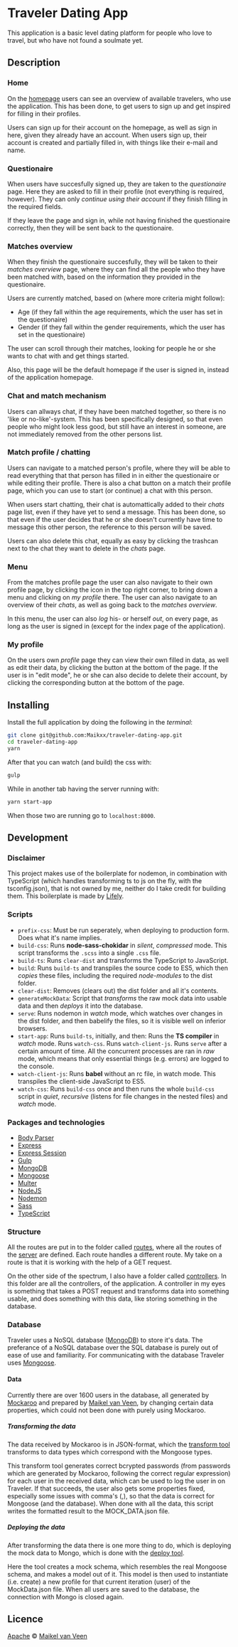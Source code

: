 # Traveler Dating App

This application is a basic level dating platform for people who love to travel, but who have not found a soulmate yet.

## Description

### Home

On the [homepage](<localhost:8000>) users can see an overview of available travelers, who use the application. This has been done, to get users to sign up and get inspired for filling in their profiles.

Users can sign up for their account on the homepage, as well as sign in here, given they already have an account.
When users sign up, their account is created and partially filled in, with things like their e-mail and name.

### Questionaire

When users have succesfully signed up, they are taken to the *questionaire* page. Here they are asked to fill in their profile (not everything is required, however). They can only *continue using their account* if they finish filling in the required fields.

If they leave the page and sign in, while not having finished the questionaire correctly, then they will be sent back to the questionaire.

### Matches overview

When they finish the questionaire succesfully, they will be taken to their *matches overview* page, where they can find all the people who they have been matched with, based on the information they provided in the questionaire.

<!-- Take a look at this and generate more users -->
Users are currently matched, based on (where more criteria might follow):
* Age (if they fall within the age requirements, which the user has set in the questionaire)
* Gender (if they fall within the gender requirements, which the user has set in the questionaire)

The user can scroll through their matches, looking for people he or she wants to chat with and get things started.

Also, this page will be the default homepage if the user is signed in, instead of the application homepage.

### Chat and match mechanism

Users can allways chat, if they have been matched together, so there is no 'like or no-like'-system. This has been specifically designed, so that even people who might look less good, but still have an interest in someone, are not immediately removed from the other persons list.

### Match profile / chatting

Users can navigate to a matched person's profile, where they will be able to read everything that that person has filled in in either the questionaire or while editing their profile. There is also a chat button on a match their profile page, which you can use to start (or continue) a chat with this person.

When users start chatting, their chat is automattically added to their *chats* page list, even if they have yet to send a message. This has been done, so that even if the user decides that he or she doesn't currently have time to message this other person, the reference to this person will be saved.

Users can also delete this chat, equally as easy by clicking the trashcan next to the chat they want to delete in the *chats* page.

### Menu

From the matches profile page the user can also navigate to their own profile page, by clicking the icon in the top right corner, to bring down a menu and clicking on *my profile* there.
The user can also navigate to an overview of their *chats*, as well as going back to the *matches overview*.

In this menu, the user can also *log* his- or herself *out*, on every page, as long as the user is signed in (except for the index page of the application).

### My profile

On the users own *profile* page they can view their own filled in data, as well as edit their data, by clicking the button at the bottom of the page. If the user is in "edit mode", he or she can also decide to delete their account, by clicking the corresponding button at the bottom of the page.

## Installing

Install the full application by doing the following in the *terminal*:

```bash
git clone git@github.com:Maikxx/traveler-dating-app.git
cd traveler-dating-app
yarn
```

After that you can watch (and build) the css with:

```bash
gulp
```

While in another tab having the server running with:

```bash
yarn start-app
```

When those two are running go to `localhost:8000`.

## Development

### Disclaimer

This project makes use of the boilerplate for nodemon, in combination with TypeScript (which handles transforming ts to js on the fly, with the tsconfig.json), that is not owned by me, neither do I take credit for building them. This boilerplate is made by [Lifely](https://lifely.nl/).

### Scripts

* `prefix-css`: Must be run seperately, when deploying to production form. Does what it's name implies.
* `build-css`: Runs **node-sass-chokidar** in *silent*, *compressed* mode. This script transforms the `.scss` into a single `.css` file.
* `build-ts`: Runs `clear-dist` and transforms the TypeScript to JavaScript.
* `build`: Runs `build-ts` and transpiles the source code to ES5, which then *copies* these files, including the required *node-modules* to the dist folder.
* `clear-dist`: Removes (clears out) the dist folder and all it's contents.
* `generateMockData`: Script that *transforms* the raw mock data into usable data and then *deploys* it into the database.
* `serve`: Runs nodemon in *watch* mode, which watches over changes in the dist folder, and then babelify the files, so it is visible well on inferior browsers.
* `start-app`: Runs `build-ts`, initially, and then:
    Runs the **TS compiler** in *watch* mode.
    Runs `watch-css`.
    Runs `watch-client-js`.
    Runs `serve` after a certain amount of time.
All the concurrent processes are ran in *raw* mode, which means that only essential things (e.g. errors) are logged to the console.
* `watch-client-js`: Runs **babel** without an rc file, in watch mode. This transpiles the client-side JavaScript to ES5.
* `watch-css`: Runs `build-css` once and then runs the whole `build-css` script in *quiet*, *recursive* (listens for file changes in the nested files) and *watch* mode.

### Packages and technologies

* [Body Parser](https://github.com/expressjs/body-parser)
* [Express](https://expressjs.com/)
* [Express Session](https://github.com/expressjs/session)
* [Gulp](https://gulpjs.com/)
* [MongoDB][mongo]
* [Mongoose][mongoose]
* [Multer](https://github.com/expressjs/multer)
* [NodeJS](https://nodejs.org/en/)
* [Nodemon](https://github.com/remy/nodemon)
* [Sass](https://sass-lang.com/)
* [TypeScript](http://www.typescriptlang.org/)

### Structure

All the routes are put in to the folder called [routes](https://github.com/Maikxx/traveler-dating-app/tree/master/server/routes), where all the routes of the [server](https://github.com/Maikxx/traveler-dating-app/blob/master/server/server.ts) are defined.
Each route handles a different route. My take on a route is that it is working with the help of a GET request.

On the other side of the spectrum, I also have a folder called [controllers](https://github.com/Maikxx/traveler-dating-app/tree/master/server/controllers).
In this folder are all the controllers, of the application. A controller in my eyes is something that takes a POST request and transforms data into something usable, and does something with this data, like storing something in the database.

### Database

Traveler uses a NoSQL database ([MongoDB][mongo]) to store it's data. The preferance of a NoSQL database over the SQL database is purely out of ease of use and familiarity. For communicating with the database Traveler uses [Mongoose][mongoose].

#### Data

Currently there are over 1600 users in the database, all generated by [Mockaroo](https://mockaroo.com) and prepared by [Maikel van Veen][developer], by changing certain data properties, which could not been done with purely using Mockaroo.

##### Transforming the data

The data received by Mockaroo is in JSON-format, which the [transform tool](https://github.com/Maikxx/traveler-dating-app/blob/master/mockData/transformMockData.js) transforms to data types which correspond with the Mongoose types.

This transform tool generates correct bcrypted passwords (from passwords which are generated by Mockaroo, following the correct regular expression) for each user in the received data, which can be used to log the user in on Traveler.
If that succeeds, the user also gets some properties fixed, especially some issues with comma's (,), so that the data is correct for Mongoose (and the database).
When done with all the data, this script writes the formatted result to the MOCK_DATA.json file.

##### Deploying the data

After transforming the data there is one more thing to do, which is deploying the mock data to Mongo, which is done with the [deploy tool](https://github.com/Maikxx/traveler-dating-app/blob/master/mockData/deployMockData.js).

Here the tool creates a mock schema, which resembles the real Mongoose schema, and makes a model out of it.
This model is then used to instantiate (i.e. create) a new profile for that current iteration (user) of the MockData.json file.
When all users are saved to the database, the connection with Mongo is closed again.

## Licence
[Apache](LICENSE) © [Maikel van Veen][developer]

[developer]: https://github.com/Maikxx
[mongo]: https://www.mongodb.com/
[mongoose]: http://mongoosejs.com/